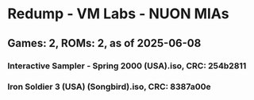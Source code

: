 # Redump - VM Labs - NUON MIAs
## Games: 2, ROMs: 2, as of 2025-06-08

### Interactive Sampler - Spring 2000 (USA).iso, CRC: 254b2811
### Iron Soldier 3 (USA) (Songbird).iso, CRC: 8387a00e
